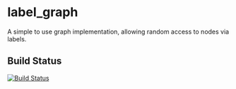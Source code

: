 # label_graph

A simple to use graph implementation, allowing random access to nodes via labels.

## Build Status
[![Build Status](https://travis-ci.com/oliverfunk/label_graph.svg?branch=master)](https://travis-ci.com/oliverfunk/label_graph)